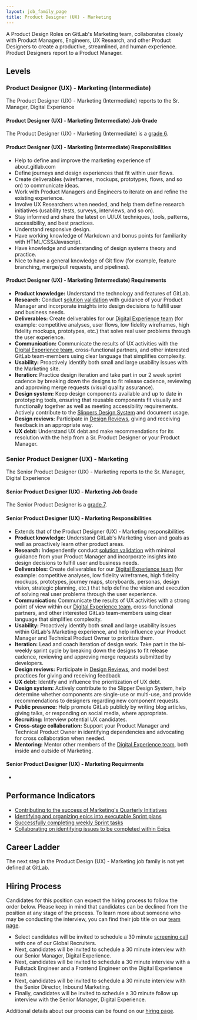 ```yaml
---
layout: job_family_page
title: Product Designer (UX) - Marketing
---
```

 
A Product Design Roles on GitLab's Marketing team, collaborates closely with Product Managers, Engineers, UX Research, and other Product Designers to create a productive, streamlined, and human experience. Product Designers report to a Product Manager.

## Levels

### Product Designer (UX) - Marketing (Intermediate)

The Product Designer (UX) - Marketing (Intermediate) reports to the Sr. Manager, Digital Experience

#### Product Designer (UX) - Marketing (Intermediate) Job Grade

The Product Designer (UX) - Marketing (Intermediate) is a [grade 6](/handbook/total-rewards/compensation/compensation-calculator/#gitlab-job-grades).

#### Product Designer (UX) - Marketing (Intermediate) Responsibilities

* Help to define and improve the marketing experience of about.gitlab.com
* Define journeys and design experiences that fit within user flows.
* Create deliverables (wireframes, mockups, prototypes, flows, and so on) to communicate ideas.
* Work with Product Managers and Engineers to iterate on and refine the existing experience.
* Involve UX Researchers when needed, and help them define research initiatives (usability tests, surveys, interviews, and so on).
* Stay informed and share the latest on UI/UX techniques, tools, patterns, accessibility, and best practices.
* Understand responsive design.
* Have working knowledge of Markdown and bonus points for familiarity with HTML/CSS/Javascript.
* Have knowledge and understanding of design systems theory and practice.
* Nice to have a general knowledge of Git flow (for example, feature branching, merge/pull requests, and pipelines).

#### Product Designer (UX) - Marketing (Intermediate) Requirements

* **Product knowledge:** Understand the technology and features of GitLab.
* **Research:** Conduct [solution validation](/handbook/product-development-flow/#validation-phase-4-solution-validation) with guidance of your Product Manager and incorporate insights into design decisions to fulfill user and business needs.
* **Deliverables:** Create deliverables for our [Digital Experience team](/handbook/marketing/inbound-marketing/digital-experience/) (for example: competitive analyses, user flows, low fidelity wireframes, high fidelity mockups, prototypes, etc.) that solve real user problems through the user experience.
* **Communication:** Communicate the results of UX activities with the [Digital Experience team](/handbook/marketing/inbound-marketing/digital-experience/), cross-functional partners, and other interested GitLab team-members using clear language that simplifies complexity.
* **Usability:** Proactively identify both small and large usability issues with the Marketing site.
* **Iteration:** Practice design iteration and take part in our 2 week sprint cadence by breaking down the designs to fit release cadence, reviewing and approving merge requests (visual quality assurance).
* **Design system:** Keep design components available and up to date in prototyping tools, ensuring that reusable components fit visually and functionally together as well as meeting accessibility requirements. Actively contribute to the [Slippers Design System](https://gitlab-com.gitlab.io/marketing/inbound-marketing/slippers-ui/) and document usage.
* **Design reviews:** Participate in [Design Reviews](/handbook/engineering/ux/product-designer/#design-reviews), giving and receiving feedback in an appropriate way.
* **UX debt:** Understand UX debt and make recommendations for its resolution with the help from a Sr. Product Designer or your Product Manager.

### Senior Product Designer (UX) - Marketing

The Senior Product Designer (UX) - Marketing reports to the Sr. Manager, Digital Experience

#### Senior Product Designer (UX) - Marketing Job Grade

The Senior Product Designer is a [grade 7](/handbook/total-rewards/compensation/compensation-calculator/#gitlab-job-grades).

#### Senior Product Designer (UX) - Marketing Responsibilities

* Extends that of the Product Designer (UX) - Marketing responsibilities
* **Product knowledge:** Understand GitLab's Marketing vison and goals as well as proactively learn other product areas.
* **Research:** Independently conduct [solution validation](/handbook/product-development-flow/#validation-phase-4-solution-validation) with minimal guidance from your Product Manager and incorporate insights into design decisions to fulfill user and business needs.
* **Deliverables:** Create deliverables for our [Digital Experience team](/handbook/marketing/inbound-marketing/digital-experience/) (for example: competitive analyses, low fidelity wireframes, high fidelity mockups, prototypes, journey maps, storyboards, personas, design vision, strategic planning, etc.) that help define the vision and execution of solving real user problems through the user experience.
* **Communication:** Communicate the results of UX activities with a strong point of view within our [Digital Experience team](/handbook/marketing/inbound-marketing/digital-experience/), cross-functional partners, and other interested GitLab team-members using clear language that simplifies complexity.
* **Usability:** Proactively identify both small and large usability issues within GitLab's Marketing experience, and help influence your Product  Manager and Technical Product Owner to prioritize them.
* **Iteration:** Lead and coach iteration of design work. Take part in the bi-weekly sprint cycle by breaking down the designs to fit release cadence, reviewing and approving merge requests submitted by developers.
* **Design reviews:** Participate in [Design Reviews](/handbook/engineering/ux/product-designer/#design-reviews), and model best practices for giving and receiving feedback
* **UX debt:** Identify and influence the prioritization of UX debt.
* **Design system:** Actively contribute to the Slipper Design System, help determine whether components are single-use or multi-use, and provide recommendations to designers regarding new component requests.
* **Public presence:** Help promote GitLab publicly by writing blog articles, giving talks, or responding on social media, where appropriate.
* **Recruiting:** Interview potential UX candidates.
* **Cross-stage collaboration:** Support your Product Manager and Technical Product Owner in identifying dependencies and advocating for cross collaboration when needed.
* **Mentoring:** Mentor other members of the [Digital Experience team](/handbook/marketing/inbound-marketing/digital-experience/), both inside and outside of Marketing.

#### Senior Product Designer (UX) - Marketing Requirments

*

## Performance Indicators
* [Contributing to the success of Marketing's Quarterly Initiatives](/handbook/marketing/inbound-marketing/#q3-fy21-initiatives)
* [Identifying and organizing epics into executable Sprint plans](/handbook/marketing/inbound-marketing/digital-experience/#sprint-planning)
* [Successfully completing weekly Sprint tasks](/handbook/marketing/growth-marketing/brand-and-digital-design/#sprint-cycle)
* [Collaborating on identifying issues to be completed within Epics](/handbook/marketing/inbound-marketing/#epics)
 
## Career Ladder
 
The next step in the Product Design (UX) - Marketing job family is not yet defined at GitLab.
 
## Hiring Process
 
Candidates for this position can expect the hiring process to follow the order below. Please keep in mind that candidates can be declined from the position at any stage of the process. To learn more about someone who may be conducting the interview, you can find their job title on our [team page](/company/team/).
 
* Select candidates will be invited to schedule a 30 minute [screening call](/handbook/hiring/#screening-call) with one of our Global Recruiters.
* Next, candidates will be invited to schedule a 30 minute interview with our Senior Manager, Digital Experience.
* Next, candidates will be invited to schedule a 30 minute interview with a Fullstack Engineer and a Frontend Engineer on the Digital Experience team. 
* Next, candidates will be invited to schedule a 30 minute interview with the Senior Director, Inbound Marketing.
* Finally, candidates will be invited to schedule a 30 minute follow up interview with the Senior Manager, Digital Experience.
 
Additional details about our process can be found on our [hiring page](/handbook/hiring/).
